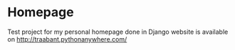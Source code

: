 # Homepage 
Test project for my personal homepage done in Django
website is available on http://traabant.pythonanywhere.com/
